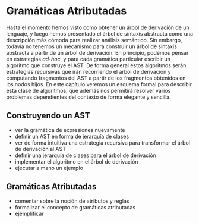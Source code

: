 # Gramáticas Atributadas

Hasta el momento hemos visto como obtener un árbol de derivación de un lenguaje, y luego hemos presentado el árbol de sintaxis abstracta como una descripción más cómoda para realizar análisis semántico. Sin embargo, todavía no tenemos un mecanismo para construir un árbol de sintaxis abstracta a partir de un árbol de derivación. En principio, podemos pensar en estrategias *ad-hoc*, y para cada gramática particular escribir un algoritmo que construye el AST. De forma general estos algoritmos serán estrategias recursivas que irán recorriendo el árbol de derivación y computando fragmentos del AST a partir de los fragmentos obtenidos en los nodos hijos. En este capítulo veremos un esquema formal para describir esta clase de algoritmos, que además nos permitirá resolver varios problemas dependientes del contexto de forma elegante y sencilla.

## Construyendo un AST

* ver la gramática de expresiones nuevamente
* definir un AST en forma de jerarquía de clases
* ver de forma intuitiva una estrategia recursiva para transformar el árbol de derivación al AST
* definir una jerarquía de clases para el árbol de derivación
* implementar el algoritmo en el árbol de derivación
* ejecutar a mano un ejemplo

## Gramáticas Atributadas

* comentar sobre la noción de atributos y reglas
* formalizar el concepto de gramáticas atributadas
* ejemplificar
